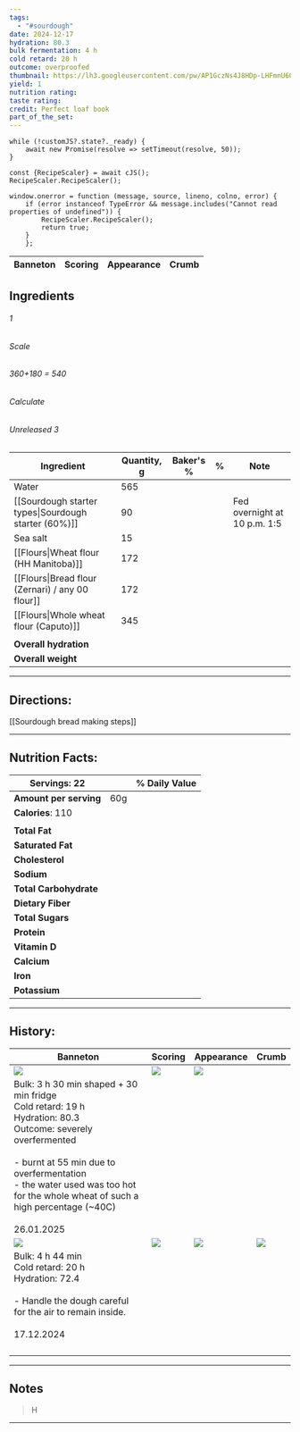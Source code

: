 ```yaml
---
tags:
  - "#sourdough"
date: 2024-12-17
hydration: 80.3
bulk fermentation: 4 h
cold retard: 20 h
outcome: overproofed
thumbnail: https://lh3.googleusercontent.com/pw/AP1GczNs4J8HDp-LHFmnU60c8zAEqg620LFnsSDzwyswR-GKPdLKYhT3D1LDsKdOW-pdz2ucK3SbNrEvrOlE42OIyx-1qdLtA8JitAeKLoHfAUol8DTR_akRzpYm1t8UFxbN0DNED8qzbckBZmgadOZdXhxj=w1280-h960-s-no-gm?authuser=0
yield: 1
nutrition rating: 
taste rating: 
credit: Perfect loaf book
part_of_the_set:
---
```

```dataviewjs
while (!customJS?.state?._ready) { 
	await new Promise(resolve => setTimeout(resolve, 50)); 
} 

const {RecipeScaler} = await cJS();
RecipeScaler.RecipeScaler();

window.onerror = function (message, source, lineno, colno, error) {
	if (error instanceof TypeError && message.includes("Cannot read properties of undefined")) {
		RecipeScaler.RecipeScaler();
		return true;
	}
    };
```

| Banneton                                                                                                                                                                                                                            | Scoring                                                                                                                                                                                                                              | Appearance                                                                                                                                                                                                                           | Crumb                                                                                                                                                                                                                               |
| ----------------------------------------------------------------------------------------------------------------------------------------------------------------------------------------------------------------------------------- | ------------------------------------------------------------------------------------------------------------------------------------------------------------------------------------------------------------------------------------ | ------------------------------------------------------------------------------------------------------------------------------------------------------------------------------------------------------------------------------------ | ----------------------------------------------------------------------------------------------------------------------------------------------------------------------------------------------------------------------------------- |



## Ingredients

###### 1
###### Scale
###### 360+180 = 540
###### Calculate
###### Unreleased 3

| Ingredient                                           | Quantity, g | Baker's % | %   | Note                         |
| ---------------------------------------------------- | ----------- | --------- | --- | ---------------------------- |
| Water                                                | 565         |           |     |                              |
| [[Sourdough starter types\|Sourdough starter (60%)]] | 90          |           |     | Fed overnight at 10 p.m. 1:5 |
| Sea salt                                             | 15          |           |     |                              |
| [[Flours\|Wheat flour (HH Manitoba)]]                | 172         |           |     |                              |
| [[Flours\|Bread flour (Zernari) / any 00 flour]]     | 172         |           |     |                              |
| [[Flours\|Whole wheat flour (Caputo)]]               | 345         |           |     |                              |
|                                                      |             |           |     |                              |
| **Overall hydration**                                |             |           |     |                              |
| **Overall weight**                                   |             |           |     |                              |





---
## Directions:

[[Sourdough bread making steps]]

---
## Nutrition Facts:

| **Servings:** 22       |       | % Daily Value |
| ---------------------- | ----- | ------------- |
| **Amount per serving** | 60g   |               |
| **Calories**: 110      |       |               |
|                        |       |               |
| **Total Fat**          |       |               |
| **Saturated Fat**      |       |               |
| **Cholesterol**        |       |               |
| **Sodium**             |       |               |
| **Total Carbohydrate** |       |               |
| **Dietary Fiber**      |       |               |
| **Total Sugars**       |       |               |
| **Protein**            |       |               |
| **Vitamin D**          |       |               |
| **Calcium**            |       |               |
| **Iron**               |       |               |
| **Potassium**          |       |               |

---
## History:

| Banneton                                                                                                                                                                                                                                                                   | Scoring                                                                                                                                                                                                                              | Appearance                                                                                                                                                                                                                           | Crumb                                                                                                                                                                                                                               |
| -------------------------------------------------------------------------------------------------------------------------------------------------------------------------------------------------------------------------------------------------------------------------- | ------------------------------------------------------------------------------------------------------------------------------------------------------------------------------------------------------------------------------------ | ------------------------------------------------------------------------------------------------------------------------------------------------------------------------------------------------------------------------------------ | ----------------------------------------------------------------------------------------------------------------------------------------------------------------------------------------------------------------------------------- |
| ![](https://lh3.googleusercontent.com/pw/AP1GczPt8lVhaHA_M8vuDB7rBkbSQcpv36tMcOzzW1cZtnp1EFUBR3g2wn8TkHBAVvc-mXzXjVfvOQBfZyEgYtv9T18aSht-S0xukCBcp6f7WURjo21ZsWaBaeuAeVzzuKtmFg7FbCfecXJ1xQZ7sPfe6RIs=w1280-h843-s-no-gm?authuser=0)                                       | ![](https://lh3.googleusercontent.com/pw/AP1GczPUjOovh_dzTuwZJzYQtF-w9puqOQ6ACPokhm6autD600D0yHFGG3fgCh7zfU7nq0RuMaeIF_HTG8jwnmYDtetkPjLO1pqhnSoBayRvSk45mQdSQi1aWlnqSNgod0PUtKgn4SnGjpv_8FSUtV2WDr5c=w779-h1039-s-no-gm?authuser=0) | ![](https://lh3.googleusercontent.com/pw/AP1GczNs4J8HDp-LHFmnU60c8zAEqg620LFnsSDzwyswR-GKPdLKYhT3D1LDsKdOW-pdz2ucK3SbNrEvrOlE42OIyx-1qdLtA8JitAeKLoHfAUol8DTR_akRzpYm1t8UFxbN0DNED8qzbckBZmgadOZdXhxj=w1280-h960-s-no-gm?authuser=0) |                                                                                                                                                                                                                                     |
| Bulk: 3 h 30 min shaped + 30 min fridge<br>Cold retard: 19 h<br>Hydration: 80.3<br>Outcome: severely overfermented<br><br>- burnt at 55 min due to overfermentation<br>- the water used was too hot for the whole wheat of such a high percentage (~40C)<br><br>26.01.2025 |                                                                                                                                                                                                                                      |                                                                                                                                                                                                                                      |                                                                                                                                                                                                                                     |
| ![](https://lh3.googleusercontent.com/pw/AP1GczO9oqiHZSD-3OtRyzpvKVNREIv0rB4qVdGb5BNM5O6EZSkDvehDb_0QNXbp_uaSjwEzCyuFznGGBZ8ld3dGcFRR7Wy0EQrDlWCtc1p_GEeQCbr01GDitJezRBwS1PVhU6Ph_BgpdC8VSTos6QOU9CWT=w720-h858-s-no-gm?authuser=0)                                        | ![](https://lh3.googleusercontent.com/pw/AP1GczMQTIljYUUDrdDGS4-QQoB5Veg7ZUvwX6i1XQNbdy3nQVrgkwvpcVFue5vvcuXgmcf6V-gi2K6uxxLhjFCvVl_DmrABbH89feNPDb4JpCHgyLAcgRGzyAVA5aF4j0y-mq4BarPzr9ka_x_06ZhnlOrN=w1145-h858-s-no-gm?authuser=0) | ![](https://lh3.googleusercontent.com/pw/AP1GczO5qfPLjdkkyI91R_sUYzbyu9kyKxLTabl-xj_r6MMNIfJ0vMWU8IT8UFXZbpTuVQYmNTdGJ51ZQD5tbV0XtpYQ9W0mZFqU9MfgYneIEWIp4YA3U1EtyrrWJT8n9iEpvR2Z88vYFgdloAPRRoCsvmnd=w1145-h858-s-no-gm?authuser=0) | ![](https://lh3.googleusercontent.com/pw/AP1GczO3H6o8zjdDP8Iuh1q2ZDsBGZBSF6wtR2_OUqDVeCDErJldBIMX3rpL7CP90gLS3gmpTKAwHSoga7rnTyTaISahkDWMwNe1fxxcL0_xw3FeWyiKtHyRt6O1v9b6OhcgxU-YQZyr5-Smztaq47APM0to=w643-h858-s-no-gm?authuser=0) |
| Bulk: 4 h 44 min<br>Cold retard: 20 h<br>Hydration: 72.4<br><br>- Handle the dough careful for the air to remain inside.<br><br>17.12.2024                                                                                                                                 |                                                                                                                                                                                                                                      |                                                                                                                                                                                                                                      |                                                                                                                                                                                                                                     |
|                                                                                                                                                                                                                                                                            |                                                                                                                                                                                                                                      |                                                                                                                                                                                                                                      |                                                                                                                                                                                                                                     |
|                                                                                                                                                                                                                                                                            |                                                                                                                                                                                                                                      |                                                                                                                                                                                                                                      |                                                                                                                                                                                                                                     |
|                                                                                                                                                                                                                                                                            |                                                                                                                                                                                                                                      |                                                                                                                                                                                                                                      |                                                                                                                                                                                                                                     |
|                                                                                                                                                                                                                                                                            |                                                                                                                                                                                                                                      |                                                                                                                                                                                                                                      |                                                                                                                                                                                                                                     |

---
## Notes

> H

---



